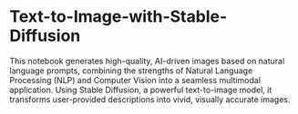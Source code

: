 # Text-to-Image-with-Stable-Diffusion
This notebook generates high-quality, AI-driven images based on natural language prompts, combining the strengths of Natural Language Processing (NLP) and Computer Vision into a seamless multimodal application. Using Stable Diffusion, a powerful text-to-image model, it transforms user-provided descriptions into vivid, visually accurate images.
